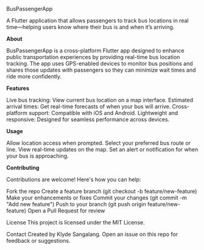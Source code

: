 BusPassengerApp

A Flutter application that allows passengers to track bus locations in real time—helping users know where their bus is and when it’s arriving.

**About**

BusPassengerApp is a cross-platform Flutter app designed to enhance public transportation experiences by providing real-time bus location tracking. The app uses GPS-enabled devices to monitor bus positions and shares those updates with passengers so they can minimize wait times and ride more confidently.

**Features**

Live bus tracking: View current bus location on a map interface.
Estimated arrival times: Get real-time forecasts of when your bus will arrive.
Cross-platform support: Compatible with iOS and Android.
Lightweight and responsive: Designed for seamless performance across devices.

**Usage**

Allow location access when prompted.
Select your preferred bus route or line.
View real-time updates on the map.
Set an alert or notification for when your bus is approaching.

**Contributing**

Contributions are welcome! Here's how you can help:

Fork the repo
Create a feature branch (git checkout -b feature/new-feature)
Make your enhancements or fixes
Commit your changes (git commit -m "Add new feature")
Push to your branch (git push origin feature/new-feature)
Open a Pull Request for review

License
This project is licensed under the MIT License.

Contact
Created by Klyde Sangalang.
Open an issue on this repo for feedback or suggestions.
